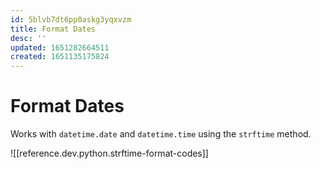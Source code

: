 ```yaml
---
id: 5blvb7dt6pp0askg3yqxvzm
title: Format Dates
desc: ''
updated: 1651282664511
created: 1651135175824
---
```


# Format Dates

Works with `datetime.date` and `datetime.time` using the `strftime` method.

![[reference.dev.python.strftime-format-codes]]
